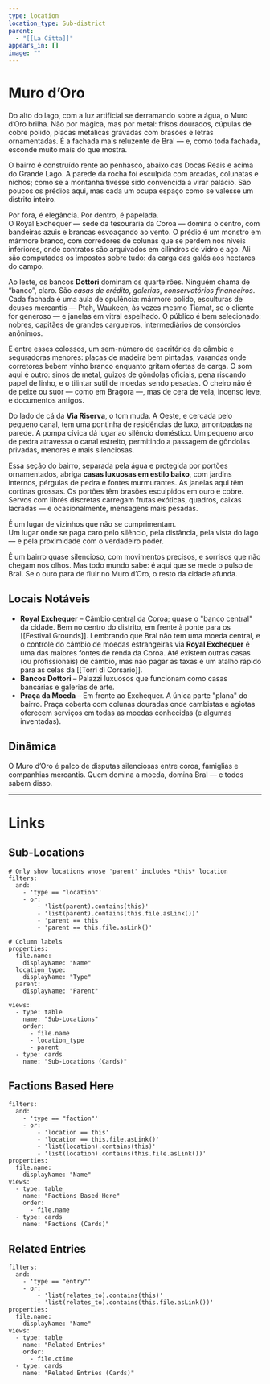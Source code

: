 ```yaml
---
type: location
location_type: Sub-district
parent:
  - "[[La Citta]]"
appears_in: []
image: ""
---
```


# Muro d’Oro
Do alto do lago, com a luz artificial se derramando sobre a água, o Muro d’Oro brilha. Não por mágica, mas por metal: frisos dourados, cúpulas de cobre polido, placas metálicas gravadas com brasões e letras ornamentadas. É a fachada mais reluzente de Bral — e, como toda fachada, esconde muito mais do que mostra.

O bairro é construído rente ao penhasco, abaixo das Docas Reais e acima do Grande Lago. A parede da rocha foi esculpida com arcadas, colunatas e nichos; como se a montanha tivesse sido convencida a virar palácio. São poucos os prédios aqui, mas cada um ocupa espaço como se valesse um distrito inteiro.

Por fora, é elegância. Por dentro, é papelada.  
O Royal Exchequer — sede da tesouraria da Coroa — domina o centro, com bandeiras azuis e brancas esvoaçando ao vento. O prédio é um monstro em mármore branco, com corredores de colunas que se perdem nos níveis inferiores, onde contratos são arquivados em cilindros de vidro e aço. Ali são computados os impostos sobre tudo: da carga das galés aos hectares do campo. 

Ao leste, os bancos **Dottori** dominam os quarteirões. Ninguém chama de “banco”, claro. São _casas de crédito_, _galerias_, _conservatórios financeiros_. Cada fachada é uma aula de opulência: mármore polido, esculturas de deuses mercantis — Ptah, Waukeen, às vezes mesmo Tiamat, se o cliente for generoso — e janelas em vitral espelhado. O público é bem selecionado: nobres, capitães de grandes cargueiros, intermediários de consórcios anônimos.

E entre esses colossos, um sem-número de escritórios de câmbio e seguradoras menores: placas de madeira bem pintadas, varandas onde corretores bebem vinho branco enquanto gritam ofertas de carga. O som aqui é outro: sinos de metal, guizos de gôndolas oficiais, pena riscando papel de linho, e o tilintar sutil de moedas sendo pesadas. O cheiro não é de peixe ou suor — como em Bragora —, mas de cera de vela, incenso leve, e documentos antigos.

Do lado de cá da **Via Riserva**, o tom muda. A Oeste, e cercada pelo pequeno canal, tem uma pontinha de residências de luxo, amontoadas na parede. A pompa cívica dá lugar ao silêncio doméstico. Um pequeno arco de pedra atravessa o canal estreito, permitindo a passagem de gôndolas privadas, menores e mais silenciosas.

Essa seção do bairro, separada pela água e protegida por portões ornamentados, abriga **casas luxuosas em estilo baixo**, com jardins internos, pérgulas de pedra e fontes murmurantes. As janelas aqui têm cortinas grossas. Os portões têm brasões esculpidos em ouro e cobre. Servos com librés discretas carregam frutas exóticas, quadros, caixas lacradas — e ocasionalmente, mensagens mais pesadas.

É um lugar de vizinhos que não se cumprimentam.  
Um lugar onde se paga caro pelo silêncio, pela distância, pela vista do lago — e pela proximidade com o verdadeiro poder.

É um bairro quase silencioso, com movimentos precisos, e sorrisos que não chegam nos olhos. Mas todo mundo sabe: é aqui que se mede o pulso de Bral. Se o ouro para de fluir no Muro d’Oro, o resto da cidade afunda.


## Locais Notáveis

- **Royal Exchequer** – Câmbio central da Coroa; quase o "banco central" da cidade. Bem no centro do distrito, em frente à ponte para os [[Festival Grounds]]. Lembrando que Bral não tem uma moeda central, e o controle do câmbio de moedas estrangeiras via **Royal Exchequer** é uma das maiores fontes de renda da Coroa. Até existem outras casas (ou profissionais) de câmbio, mas não pagar as taxas é um atalho rápido para as celas da [[Torri di Corsario]].
- **Bancos Dottori** – Palazzi luxuosos que funcionam como casas bancárias e galerias de arte.  
- **Praça da Moeda** – Em frente ao Exchequer. A única parte "plana" do bairro. Praça coberta com colunas douradas onde cambistas e agiotas oferecem serviços em todas as moedas conhecidas (e algumas inventadas).  


## Dinâmica

O Muro d’Oro é palco de disputas silenciosas entre coroa, famiglias e companhias mercantis. Quem domina a moeda, domina Bral — e todos sabem disso.  

---

<!-- DYNAMIC:related-entries -->

# Links

## Sub-Locations
```base
# Only show locations whose 'parent' includes *this* location
filters:
  and:
    - 'type == "location"'
    - or:
        - 'list(parent).contains(this)'
        - 'list(parent).contains(this.file.asLink())'
        - 'parent == this'
        - 'parent == this.file.asLink()'

# Column labels
properties:
  file.name:
    displayName: "Name"
  location_type:
    displayName: "Type"
  parent:
    displayName: "Parent"

views:
  - type: table
    name: "Sub-Locations"
    order:
      - file.name
      - location_type
      - parent
  - type: cards
    name: "Sub-Locations (Cards)"
```

## Factions Based Here
```base
filters:
  and:
    - 'type == "faction"'
    - or:
        - 'location == this'
        - 'location == this.file.asLink()'
        - 'list(location).contains(this)'
        - 'list(location).contains(this.file.asLink())'
properties:
  file.name:
    displayName: "Name"
views:
  - type: table
    name: "Factions Based Here"
    order:
      - file.name
  - type: cards
    name: "Factions (Cards)"
```

## Related Entries
```base
filters:
  and:
    - 'type == "entry"'
    - or:
        - 'list(relates_to).contains(this)'
        - 'list(relates_to).contains(this.file.asLink())'
properties:
  file.name:
    displayName: "Name"
views:
  - type: table
    name: "Related Entries"
    order:
      - file.ctime
  - type: cards
    name: "Related Entries (Cards)"
```

<!-- /DYNAMIC -->
